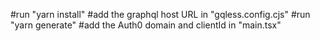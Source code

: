 #run "yarn install"
#add the graphql host URL in "gqless.config.cjs"
#run "yarn generate"
#add the Auth0 domain and clientId in "main.tsx"
